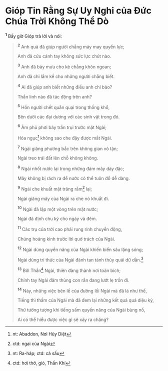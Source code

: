 # Gióp Tin Rằng Sự Uy Nghi của Ðức Chúa Trời Không Thể Dò
<sup><b>1</b></sup> Bấy giờ Gióp trả lời và nói:


> <sup><b>2</b></sup> Anh quả đã giúp người chẳng mảy may quyền lực;
> 
> Anh đã cứu cánh tay không sức lực chút nào.
> 
> <sup><b>3</b></sup> Anh đã bày mưu cho kẻ chẳng khôn ngoan;
> 
> Anh đã chỉ lắm kế cho những người chẳng biết.
> 
> <sup><b>4</b></sup> Ai đã giúp anh biết những điều anh chỉ bảo?
> 
> Thần linh nào đã tác động trên anh?
> 
> <sup><b>5</b></sup> Hồn người chết quằn quại trong thống khổ,
> 
> Bên dưới các đại dương với các sinh vật trong đó.
> 
> <sup><b>6</b></sup> Âm phủ phơi bày trần trụi trước mặt Ngài;
> 
> Hỏa ngục[^1] không sao che đậy được mắt Ngài.
> 
> <sup><b>7</b></sup> Ngài giăng phương bắc trên không gian vô tận;
> 
> Ngài treo trái đất lên chỗ không không.
> 
> <sup><b>8</b></sup> Ngài nhốt nước lại trong những đám mây dày đặc;
> 
> Mây không bị rách ra để nước có thể tuôn đổ dễ dàng.
> 
> <sup><b>9</b></sup> Ngài che khuất mặt trăng rằm[^2] lại;
> 
> Ngài giăng mây của Ngài ra che nó khuất đi.
> 
> <sup><b>10</b></sup> Ngài đã lập một vòng trên mặt nước;
> 
> Ngài đã định chu kỳ cho ngày và đêm.
> 
> <sup><b>11</b></sup> Các trụ của trời cao phải rung rinh chuyển động,
> 
> Chúng hoảng kinh trước lời quở trách của Ngài.
> 
> <sup><b>12</b></sup> Ngài dùng quyền năng của Ngài khiến biển sâu lặng sóng;
> 
> Ngài dùng tri thức của Ngài đánh tan tành thủy quái dữ dằn.[^3]
> 
> <sup><b>13</b></sup> Bởi Thần[^4] Ngài, thiên đàng thành nơi toàn bích;
> 
> Chính tay Ngài đâm thủng con rắn đang lướt lẹ trốn đi.
> 
> <sup><b>14</b></sup> Này, những việc bên lề của đường lối Ngài mà đã là như thế,
> 
> Tiếng thì thầm của Ngài mà đã đem lại những kết quả quá diệu kỳ,
> 
> Thử tưởng tượng khi tiếng sấm quyền năng của Ngài bùng nổ,
> 
> Ai có thể hiểu được việc gì sẽ xảy ra chăng?
>

[^1]: nt: Abaddon, Nơi Hủy Diệt
[^2]: ctd: ngai của Ngài
[^3]: nt: Ra-háp; ctd: cá sấu
[^4]: ctd: hơi thở, gió, Thần Khí